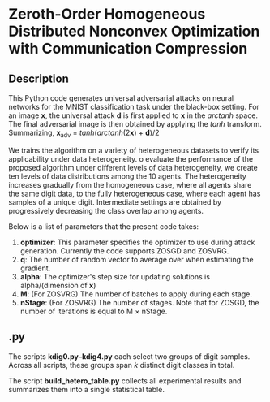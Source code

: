 # Zeroth-Order Homogeneous Distributed Nonconvex Optimization with Communication Compression


## Description
This Python code generates universal adversarial attacks on neural networks for the MNIST classification task under the black-box setting. For an image **x**, the universal attack **d** is first applied to **x** in the *arctanh* space. The final adversarial image is then obtained by applying the *tanh* transform. Summarizing, **x**<sub>adv</sub> = *tanh*(*arctanh*(2**x**) + **d**)/2

We trains the algorithm on a variety of heterogeneous datasets to verify its applicability under data heterogeneity.
o evaluate the performance of the proposed algorithm under different levels of data heterogeneity, we create ten levels of data distributions among the 10 agents. The heterogeneity increases gradually from the homogeneous case, where all agents share the same digit data, to the fully heterogeneous case, where each agent has samples of a unique digit. Intermediate settings are obtained by progressively decreasing the class overlap among agents.

Below is a list of parameters that the present code takes:
1. **optimizer**: This parameter specifies the optimizer to use during attack generation. Currently the code supports ZOSGD and ZOSVRG.
2. **q**: The number of random vector to average over when estimating the gradient.
3. **alpha**: The optimizer's step size for updating solutions is alpha/(dimension of **x**)
4. **M**: (For ZOSVRG) The number of batches to apply during each stage.
5. **nStage**: (For ZOSVRG) The number of stages. Note that for ZOSGD, the number of iterations is equal to M × nStage.

## .py
The scripts **kdig0.py–kdig4.py** each select two groups of digit samples. Across all scripts, these groups span $k$ distinct digit classes in total.

The script **build_hetero_table.py** collects all experimental results and summarizes them into a single statistical table.



